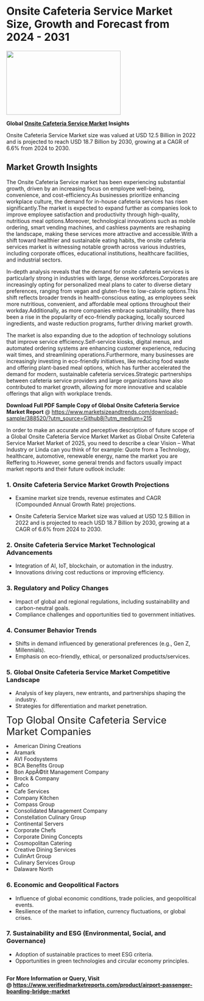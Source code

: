 <H1>Onsite Cafeteria Service Market Size, Growth and Forecast from 2024 - 2031</H1><img class="aligncenter size-medium wp-image-584254" src="https://thirdeyenews.in/wp-content/uploads/2024/09/Global-Market-Research-300x168.jpeg" alt="" width="300" height="168" /><p><strong>Global&nbsp;<a href="https://www.marketsizeandtrends.com/download-sample/388520/?utm_source=Github8j?utm_medium=215">Onsite Cafeteria Service Market</a> Insights</strong></p><p>Onsite Cafeteria Service Market size was valued at USD 12.5 Billion in 2022 and is projected to reach USD 18.7 Billion by 2030, growing at a CAGR of 6.6% from 2024 to 2030.</p><p><h2>Market Growth Insights</h2> <p>The Onsite Cafeteria Service market has been experiencing substantial growth, driven by an increasing focus on employee well-being, convenience, and cost-efficiency.As businesses prioritize enhancing workplace culture, the demand for in-house cafeteria services has risen significantly.The market is expected to expand further as companies look to improve employee satisfaction and productivity through high-quality, nutritious meal options.Moreover, technological innovations such as mobile ordering, smart vending machines, and cashless payments are reshaping the landscape, making these services more attractive and accessible.With a shift toward healthier and sustainable eating habits, the onsite cafeteria services market is witnessing notable growth across various industries, including corporate offices, educational institutions, healthcare facilities, and industrial sectors.</p> <p>In-depth analysis reveals that the demand for onsite cafeteria services is particularly strong in industries with large, dense workforces.Corporates are increasingly opting for personalized meal plans to cater to diverse dietary preferences, ranging from vegan and gluten-free to low-calorie options.This shift reflects broader trends in health-conscious eating, as employees seek more nutritious, convenient, and affordable meal options throughout their workday.Additionally, as more companies embrace sustainability, there has been a rise in the popularity of eco-friendly packaging, locally sourced ingredients, and waste reduction programs, further driving market growth.</p> <p>The market is also expanding due to the adoption of technology solutions that improve service efficiency.Self-service kiosks, digital menus, and automated ordering systems are enhancing customer experience, reducing wait times, and streamlining operations.Furthermore, many businesses are increasingly investing in eco-friendly initiatives, like reducing food waste and offering plant-based meal options, which has further accelerated the demand for modern, sustainable cafeteria services.Strategic partnerships between cafeteria service providers and large organizations have also contributed to market growth, allowing for more innovative and scalable offerings that align with workplace trends.</p> <p><span class=""><strong>Download Full PDF Sample Copy of Global Onsite Cafeteria Service Market Report</strong> @ <a href="https://www.marketsizeandtrends.com/download-sample/388520/?utm_source=Github8j?utm_medium=215" target="_blank">https://www.marketsizeandtrends.com/download-sample/388520/?utm_source=Github8j?utm_medium=215</a></span></p><p>In order to make an accurate and perceptive description of future scope of a Global&nbsp;Onsite Cafeteria Service Market Market as Global&nbsp;Onsite Cafeteria Service Market Market of 2025, you need to describe a clear Vision &ndash; What Industry or Linda can you think of for example: Quote from a Technology, healthcare, automotive, renewable energy, name the market you are Reffering to.However, some general trends and factors usually impact market reports and their future outlook include:</p><h3>1.&nbsp;<strong>Onsite Cafeteria Service Market Growth Projections</strong></h3><ul><li>Examine market size trends, revenue estimates and CAGR (Compounded Annual Growth Rate) projections.</li><li><p>Onsite Cafeteria Service Market size was valued at USD 12.5 Billion in 2022 and is projected to reach USD 18.7 Billion by 2030, growing at a CAGR of 6.6% from 2024 to 2030.</p></li></ul><h3>2.&nbsp;<strong>Onsite Cafeteria Service Market Technological Advancements</strong></h3><ul><li>Integration of AI, IoT, blockchain, or automation in the industry.</li><li>Innovations driving cost reductions or improving efficiency.</li></ul><h3>3.&nbsp;<strong>Regulatory and Policy Changes</strong></h3><ul><li>Impact of global and regional regulations, including sustainability and carbon-neutral goals.</li><li>Compliance challenges and opportunities tied to government initiatives.</li></ul><h3>4.&nbsp;<strong>Consumer Behavior Trends</strong></h3><ul><li>Shifts in demand influenced by generational preferences (e.g., Gen Z, Millennials).</li><li>Emphasis on eco-friendly, ethical, or personalized products/services.</li></ul><h3>5.&nbsp;<strong>Global Onsite Cafeteria Service Market Competitive Landscape</strong></h3><ul><li>Analysis of key players, new entrants, and partnerships shaping the industry.</li><li>Strategies for differentiation and market penetration.</li></ul><p data-pm-slice="1 1 []"><span style="color: inherit; font-family: inherit; font-size: 25px;">Top Global Onsite Cafeteria Service Market Companies</span></p><div class="" data-test-id=""><p><li>American Dining Creations</li><li> Aramark</li><li> AVI Foodsystems</li><li> BCA Benefits Group</li><li> Bon AppÃ©tit Management Company</li><li> Brock & Company</li><li> Cafco</li><li> Cafe Services</li><li> Company Kitchen</li><li> Compass Group</li><li> Consolidated Management Company</li><li> Constellation Culinary Group</li><li> Continental Servers</li><li> Corporate Chefs</li><li> Corporate Dining Concepts</li><li> Cosmopolitan Catering</li><li> Creative Dining Services</li><li> CulinArt Group</li><li> Culinary Services Group</li><li> Dalaware North</li></p></div><h3>6.&nbsp;<strong>Economic and Geopolitical Factors</strong></h3><ul><li>Influence of global economic conditions, trade policies, and geopolitical events.</li><li>Resilience of the market to inflation, currency fluctuations, or global crises.</li></ul><h3>7.&nbsp;<strong>Sustainability and ESG (Environmental, Social, and Governance)</strong></h3><ul><li>Adoption of sustainable practices to meet ESG criteria.</li><li>Opportunities in green technologies and circular economy principles.</li></ul><h2><strong style="font-size: 14px;">For More Information or Query, Visit @&nbsp;</strong><a style="background-color: #ffffff; font-size: 14px;" href="https://www.marketsizeandtrends.com/report/onsite-cafeteria-service-market/" target="_blank">https://www.verifiedmarketreports.com/product/airport-passenger-boarding-bridge-market</a></h2>